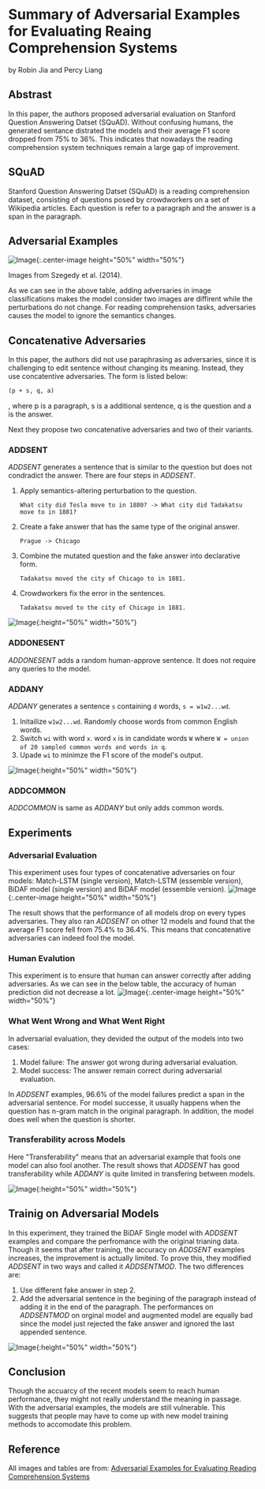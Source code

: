 # Summary of Adversarial Examples for Evaluating Reaing Comprehension Systems
 by Robin Jia and Percy Liang

## Abstrast
In this paper, the authors proposed adversarial evaluation on Stanford Question Answering Datset (SQuAD). Without confusing humans, the generated sentance distrated the models and their average F1 score dropped from 75% to 36%. This indicates that nowadays
the reading comprehension system techniques remain a large gap of improvement.

## SQuAD
Stanford Question Answering Datset (SQuAD) is a reading comprehension dataset, consisting of questions posed by crowdworkers on a set of Wikipedia articles. Each question is refer to a paragraph and the answer is a span in the paragraph.

## Adversarial Examples
![Image](/examples.png){:.center-image height="50%" width="50%"}

Images from Szegedy et al. (2014).

As we can see in the above table, adding adversaries in image classifications makes the model consider two images are diffirent while the perturbations do not change. For reading comprehension tasks, adversaries causes the model to ignore the semantics changes. 

## Concatenative Adversaries
In this paper, the authors did not use paraphrasing as adversaries, since it is challenging to edit sentence without changing its meaning. Instead, they use concatentive adversaries. The form is listed below:
```markdown
(p + s, q, a)
```
, where p is a paragraph, s is a additional sentence, q is the question and a is the answer.

Next they propose two concatenative adversaries and two of their variants. 

### ADDSENT
*ADDSENT* generates a sentence that is similar to the question but does not condradict the answer. There are four steps in *ADDSENT*.
1.  Apply semantics-altering perturbation to the question.
    ```
    What city did Tesla move to in 1880? -> What city did Tadakatsu move to in 1881?
    ```
2.  Create a fake answer that has the same type of the original answer.
    ```
    Prague -> Chicago
    ```
3.  Combine the mutated question and the fake answer into declarative form.
    ```
    Tadakatsu moved the city of Chicago to in 1881.
    ```
4.  Crowdworkers fix the error in the sentences.
    ```
    Tadakatsu moved to the city of Chicago in 1881.
    ```

![Image](/AddSent.png){:height="50%" width="50%"}

    
### ADDONESENT
*ADDONESENT* adds a random human-approve sentence. It does not require any queries to the model. 

### ADDANY
*ADDANY* generates a sentence `s` containing `d` words, `s = w1w2...wd`.
1. Initailize `w1w2...wd`. Randomly choose words from common English words. 
2. Switch `wi` with word `x`. word `x` is in candidate words `W` where `W = union of 20 sampled common words and words in q`.
3. Upade `wi` to minimze the F1 score of the model's output.

![Image](/AddAny.png){:height="50%" width="50%"}

### ADDCOMMON
*ADDCOMMON* is same as *ADDANY* but only adds common words.


## Experiments
### Adversarial Evaluation
This experiment uses four types of concatenative adversaries on four models: Match-LSTM (single version), Match-LSTM (essemble version), BiDAF model (single version) and BiDAF model (essemble version).
![Image](/Adversarial.png){:.center-image height="50%" width="50%"}


The result shows that the performance of all models drop on every types adversaries. They also ran *ADDSENT* on other 12 models and found that the average F1 score fell from 75.4% to 36.4%. This means that concatenative adversaries can indeed fool the model. 

### Human Evalution
This experiment is to ensure that human can answer correctly after adding adversaries. As we can see in the below table, the accuracy of human prediction did not decrease a lot. 
![Image](/Human.png){:.center-image height="50%" width="50%"}


### What Went Wrong and What Went Right
In adversarial evaluation, they devided the output of the models into two cases:  
1. Model failure: The answer got wrong during adversarial evaluation.
2. Model success: The answer remain correct during adversarial evaluation.

In *ADDSENT* examples, 96.6% of the model failures predict a span in the adversarial sentence. For model successe, it usually happens when the question has n-gram match in the original paragraph. In addition, the model does well when the question is shorter. 

### Transferability across Models
Here "Transferability" means that an adversarial example that fools one model can also fool another. The result shows that *ADDSENT* has good transferability while *ADDANY* is quite limited in transfering between models. 

![Image](/Transferability.png){:height="50%" width="50%"}


## Trainig on Adversarial Models
In this experiment, they trained the BiDAF Single model with *ADDSENT* examples and compare the perfromance with the original trianing data. Though it seems that after training, the accuracy on *ADDSENT* examples increases, the improvement is actually limited. To prove this, they modified *ADDSENT* in two ways and called it *ADDSENTMOD*. The two differences are:
1. Use different fake answer in step 2. 
2. Add the adversarial sentence in the begining of the paragraph instead of adding it in the end of the paragraph.
The performances on *ADDSENTMOD* on orginal model and augmented model are equally bad since the model just rejected the fake answer and ignored the last appended sentence.

![Image](/Training_on_Adversarial_Examples.png){:height="50%" width="50%"}

## Conclusion
Though the accuarcy of the recent models seem to reach human performance, they might not really understand the meaning in passage. With the adversarial examples, the models are still vulnerable. This suggests that people may have to come up with new model training methods to accomodate this problem.

## Reference
All images and tables are from:
[Adversarial Examples for Evaluating Reading Comprehension Systems](http://aclweb.org/anthology/D17-1214) 
